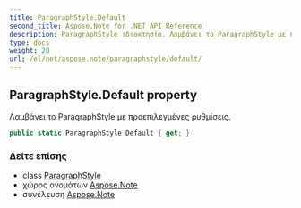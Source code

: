 ```yaml
---
title: ParagraphStyle.Default
second_title: Aspose.Note for .NET API Reference
description: ParagraphStyle ιδιοκτησία. Λαμβάνει το ParagraphStyle με προεπιλεγμένες ρυθμίσεις.
type: docs
weight: 20
url: /el/net/aspose.note/paragraphstyle/default/
---
```

## ParagraphStyle.Default property

Λαμβάνει το ParagraphStyle με προεπιλεγμένες ρυθμίσεις.

```csharp
public static ParagraphStyle Default { get; }
```

### Δείτε επίσης

* class [ParagraphStyle](../)
* χώρος ονομάτων [Aspose.Note](../../paragraphstyle/)
* συνέλευση [Aspose.Note](../../../)


